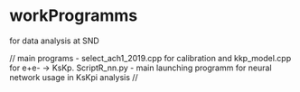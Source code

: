 # workProgramms
 for data analysis at SND

// main programs - select_ach1_2019.cpp for calibration and kkp_model.cpp for e+e- -> KsKp. ScriptR_nn.py - main launching programm for neural network usage in KsKpi analysis //
